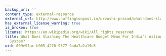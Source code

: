 ```yaml
---
backup_url: ''
content_type: external-resource
external_url: http://www.huffingtonpost.in/urvashi-prasad/what-does-slashing-the-he_b_6419976.html
has_external_license_warning: true
is_broken: true
license: https://en.wikipedia.org/wiki/All_rights_reserved
title: What Does Slashing The Healthcare Budget Mean For India's Ailing Public Health
  System?
uid: 009e97ac-b905-4276-9577-9ada7a2a19d5
---
```

